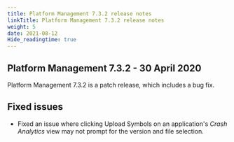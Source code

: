 ```yaml
---
title: Platform Management 7.3.2 release notes
linkTitle: Platform Management 7.3.2 release notes
weight: 5
date: 2021-08-12
Hide_readingtime: true
---
```


## Platform Management 7.3.2 - 30 April 2020

Platform Management 7.3.2 is a patch release, which includes a bug fix.

## Fixed issues

* Fixed an issue where clicking Upload Symbols on an application's *Crash Analytics* view may not prompt for the version and file selection.
